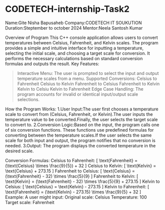 # CODETECH-internship-Task2
Name:Gite Nisha Bapusaheb
Company:CODETECH IT SOUKUTION
Duration:Steptember to october 2024
Mentor:Neela Santosh Kumar

Overview of Program
This C++ console application allows users to convert temperatures between Celsius, Fahrenheit, and Kelvin scales. 
The program provides a simple and intuitive interface for inputting a temperature, selecting the initial scale, and choosing a target scale for conversion. It performs the necessary calculations based on standard conversion formulas and outputs the result.
Key Features:
>Interactive Menu:
 The user is prompted to select the input and output temperature scales from a menu.
>Supported Conversions:
>Celsius to Fahrenheit
>Celsius to Kelvin
>Fahrenheit to Celsius
>Fahrenheit to Kelvin
>Kelvin to Celsiu
>Kelvin to Fahrenheit
>Edge Case Handling: The program accounts for invalid or identical input/output scale selections.

How the Program Works:
1.User Input:The user first chooses a temperature scale to convert from (Celsius, Fahrenheit, or Kelvin).The user inputs the temperature value to be converted.Finally, the user selects the target scale to convert to.
2.Conversion Logic:Based on the input, the program calls one of six conversion functions. These functions use predefined formulas for converting between the temperature scales.If the user selects the same scale for both input and output, the program notifies that no conversion is needed.
3.Output: The program displays the converted temperature in the desired scale.

Conversion Formulas:
Celsius to Fahrenheit: [ \text{Fahrenheit} = (\text{Celsius} \times \frac{9}{5}) + 32 ]
Celsius to Kelvin: [ \text{Kelvin} = \text{Celsius} + 273.15 ]
Fahrenheit to Celsius: [ \text{Celsius} = (\text{Fahrenheit} - 32) \times \frac{5}{9} ]
Fahrenheit to Kelvin: [ \text{Kelvin} = (\text{Fahrenheit} - 32) \times \frac{5}{9} + 273.15 ]
Kelvin to Celsius: [ \text{Celsius} = \text{Kelvin} - 273.15 ]
Kelvin to Fahrenheit: [ \text{Fahrenheit} = (\text{Kelvin} - 273.15) \times \frac{9}{5} + 32 ]
Example:
A user might input:
Original scale: Celsius
Temperature: 100
Target scale: Fahrenheit
